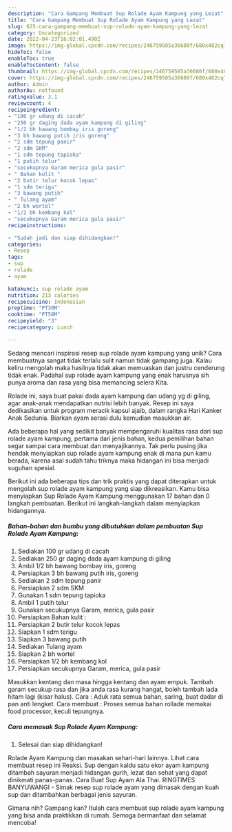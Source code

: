 ```yaml
---
description: "Cara Gampang Membuat Sup Rolade Ayam Kampung yang Lezat"
title: "Cara Gampang Membuat Sup Rolade Ayam Kampung yang Lezat"
slug: 625-cara-gampang-membuat-sup-rolade-ayam-kampung-yang-lezat
category: Uncategorized
date: 2022-04-23T16:02:01.490Z
image: https://img-global.cpcdn.com/recipes/246759585a36680f/680x482cq70/sup-rolade-ayam-kampung-foto-resep-utama.jpg
hideToc: false
enableToc: true
enableTocContent: false
thumbnail: https://img-global.cpcdn.com/recipes/246759585a36680f/680x482cq70/sup-rolade-ayam-kampung-foto-resep-utama.jpg
cover: https://img-global.cpcdn.com/recipes/246759585a36680f/680x482cq70/sup-rolade-ayam-kampung-foto-resep-utama.jpg
author: Admin
authorAv: notfound
ratingvalue: 3.1
reviewcount: 4
recipeingredient:
- "100 gr udang di cacah"
- "250 gr daging dada ayam kampung di giling"
- "1/2 bh bawang bombay iris goreng"
- "3 bh bawang putih iris goreng"
- "2 sdm tepung panir"
- "2 sdm SKM"
- "1 sdm tepung tapioka"
- "1 putih telur"
- "secukupnya Garam merica gula pasir"
- " Bahan kulit "
- "2 butir telur kocok lepas"
- "1 sdm terigu"
- "3 bawang putih"
- " Tulang ayam"
- "2 bh wortel"
- "1/2 bh kembang kol"
- "secukupnya Garam merica gula pasir"
recipeinstructions:

- "Sudah jadi dan siap dihidangkan!"
categories:
- Resep
tags:
- sup
- rolade
- ayam

katakunci: sup rolade ayam 
nutrition: 213 calories
recipecuisine: Indonesian
preptime: "PT30M"
cooktime: "PT58M"
recipeyield: "3"
recipecategory: Lunch

---
```





Sedang mencari inspirasi resep sup rolade ayam kampung yang unik? Cara membuatnya sangat tidak terlalu sulit namun tidak gampang juga. Kalau keliru mengolah maka hasilnya tidak akan memuaskan dan justru cenderung tidak enak. Padahal sup rolade ayam kampung yang enak harusnya sih punya aroma dan rasa yang bisa memancing selera Kita.





Rolade ini, saya buat pakai dada ayam kampung dan udang yg di giling, agar anak-anak mendapatkan nutrisi lebih banyak. Resep ini saya dedikasikan untuk program meracik kapsul ajaib, dalam rangka Hari Kanker Anak Sedunia. Biarkan ayam serasi dulu kemudian masukkan air.

Ada beberapa hal yang sedikit banyak mempengaruhi kualitas rasa dari sup rolade ayam kampung, pertama dari jenis bahan, kedua pemilihan bahan segar sampai cara membuat dan menyajikannya. Tak perlu pusing jika hendak menyiapkan sup rolade ayam kampung enak di mana pun kamu berada, karena asal sudah tahu triknya maka hidangan ini bisa menjadi suguhan spesial.






Berikut ini ada beberapa tips dan trik praktis yang dapat diterapkan untuk mengolah sup rolade ayam kampung yang siap dikreasikan. Kamu bisa menyiapkan Sup Rolade Ayam Kampung menggunakan 17 bahan dan 0 langkah pembuatan. Berikut ini langkah-langkah dalam menyiapkan hidangannya.

<!--inarticleads1-->

##### Bahan-bahan dan bumbu yang dibutuhkan dalam pembuatan Sup Rolade Ayam Kampung:

1. Sediakan 100 gr udang di cacah
1. Sediakan 250 gr daging dada ayam kampung di giling
1. Ambil 1/2 bh bawang bombay iris, goreng
1. Persiapkan 3 bh bawang putih iris, goreng
1. Sediakan 2 sdm tepung panir
1. Persiapkan 2 sdm SKM
1. Gunakan 1 sdm tepung tapioka
1. Ambil 1 putih telur
1. Gunakan secukupnya Garam, merica, gula pasir
1. Persiapkan  Bahan kulit :
1. Persiapkan 2 butir telur kocok lepas
1. Siapkan 1 sdm terigu
1. Siapkan 3 bawang putih
1. Sediakan  Tulang ayam
1. Siapkan 2 bh wortel
1. Persiapkan 1/2 bh kembang kol
1. Persiapkan secukupnya Garam, merica, gula pasir


Masukkan kentang dan masa hingga kentang dan ayam empuk. Tambah garam secukup rasa dan jika anda rasa kurang hangat, boleh tambah lada hitam lagi (kisar halus). Cara : Aduk rata semua bahan, saring, buat dadar di pan anti lengket. Cara membuat : Proses semua bahan rollade memakai food processor, keculi tepungnya. 

<!--inarticleads2-->

##### Cara memasak Sup Rolade Ayam Kampung:


1. Selesai dan siap dihidangkan!

Rolade Ayam Kampung dan masakan sehari-hari lainnya. Lihat cara membuat resep ini Reaksi. Sup dengan kaldu satu ekor ayam kampung ditambah sayuran menjadi hidangan gurih, lezat dan sehat yang dapat dinikmati panas-panas. Cara Buat Sup Ayam Ala Thai. RINGTIMES BANYUWANGI - Simak resep sup rolade ayam yang dimasak dengan kuah sup dan ditambahkan berbagai jenis sayuran. 

Gimana nih? Gampang kan? Itulah cara membuat sup rolade ayam kampung yang bisa anda praktikkan di rumah. Semoga bermanfaat dan selamat mencoba!
